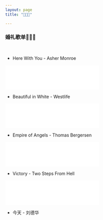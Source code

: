 ```yaml
---
layout: page
title: "🐷💍🐒" 

---
```


### 婚礼歌单🐷💍🐒

<br>

- Here With You - Asher Monroe

<iframe frameborder="no" border="0" marginwidth="0" marginheight="0" width=300 height=78 src="//music.163.com/outchain/player?type=2&id=27583305&auto=0&height=66"></iframe>

- Beautiful in White - Westlife

<iframe frameborder="no" border="0" marginwidth="0" marginheight="0" width=300 height=78 src="//music.163.com/outchain/player?type=2&id=29539085&auto=0&height=66"></iframe>

- Empire of Angels - Thomas Bergersen

<iframe frameborder="no" border="0" marginwidth="0" marginheight="0" width=300 height=78 src="//music.163.com/outchain/player?type=2&id=29460377&auto=0&height=66"></iframe>

- Victory - Two Steps From Hell

<iframe frameborder="no" border="0" marginwidth="0" marginheight="0" width=300 height=78 src="//music.163.com/outchain/player?type=2&id=31654455&auto=0&height=66"></iframe>

- 今天 - 刘德华

